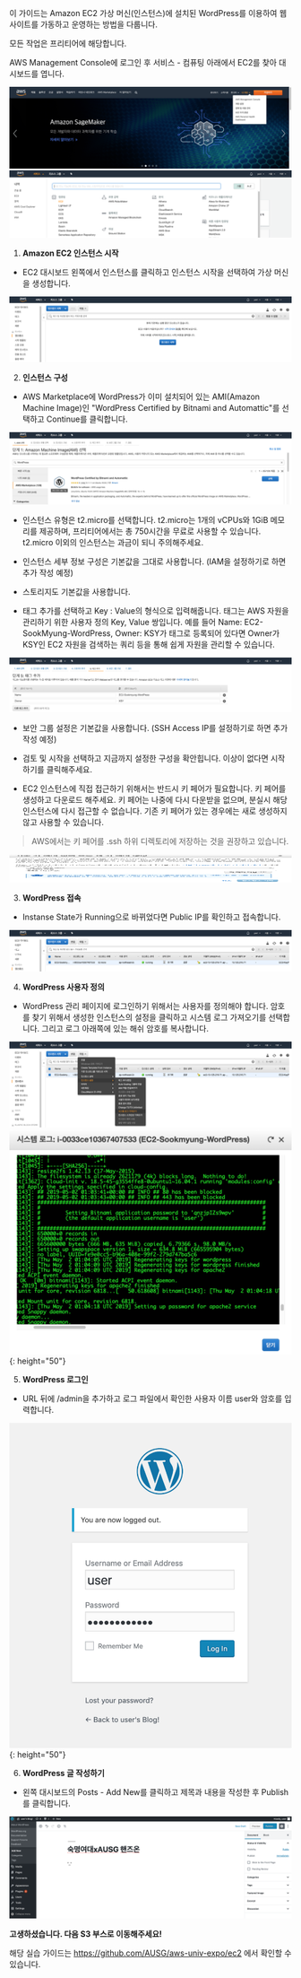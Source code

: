 이 가이드는 Amazon EC2 가상 머신(인스턴스)에 설치된 WordPress를 이용하여 웹사이트를 가동하고 운영하는 방법을 다룹니다. 

모든 작업은 프리티어에 해당합니다.

AWS Management Console에 로그인 후 서비스 - 컴퓨팅 아래에서 EC2를 찾아 대시보드를 엽니다.

![콘솔 로그인](./img/console_login.png)
![컴퓨팅 - 서비스](./img/computing_service.png)

1. **Amazon EC2 인스턴스 시작**
  - EC2 대시보드 왼쪽에서 인스턴스를 클릭하고 인스턴스 시작을 선택하여 가상 머신을 생성합니다.

  ![인스턴스 생성](./img/launch_instance.png)

2. **인스턴스 구성**
  - AWS Marketplace에 WordPress가 이미 설치되어 있는 AMI(Amazon Machine Image)인 "WordPress Certified by Bitnami and Automattic"를 선택하고 Continue를 클릭합니다.

  ![워드프레스 이미지](./img/ami_wordpress.png)

  - 인스턴스 유형은 t2.micro를 선택합니다. t2.micro는 1개의 vCPUs와 1GiB 메모리를 제공하며, 프리티어에서는 총 750시간을 무료로 사용할 수 있습니다. t2.micro 이외의 인스턴스는 과금이 되니 주의해주세요.

  - 인스턴스 세부 정보 구성은 기본값을 그대로 사용합니다.
    (IAM을 설정하기로 하면 추가 작성 예정)

  - 스토리지도 기본값을 사용합니다.

  - 태그 추가를 선택하고 Key : Value의 형식으로 입력해줍니다. 태그는 AWS 자원을 관리하기 위한 사용자 정의 Key, Value 쌍입니다. 예를 들어 Name: EC2-SookMyung-WordPress, Owner: KSY가 태그로 등록되어 있다면 Owner가 KSY인 EC2 자원을 검색하는 쿼리 등을 통해 쉽게 자원을 관리할 수 있습니다.

  ![태그 추가](./img/add_tag.png)

  - 보안 그룹 설정은 기본값을 사용합니다.
    (SSH Access IP를 설정하기로 하면 추가 작성 예정)

  - 검토 및 시작을 선택하고 지금까지 설정한 구성을 확안힙니다. 이상이 없다면 시작하기를 클릭해주세요.

  - EC2 인스턴스에 직접 접근하기 위해서는 반드시 키 페어가 필요합니다. 키 페어를 생성하고 다운로드 해주세요. 키 페어는 나중에 다시 다운받을 없으며, 분실시 해당 인스턴스에 다시 접근할 수 없습니다. 기존 키 페어가 있는 경우에는 새로 생성하지 않고 사용할 수 있습니다.
  > AWS에서는 키 페어를 .ssh 하위 디렉토리에 저장하는 것을 권장하고 있습니다.

  <img src="./img/ec2-keypair.png" alt="키 페어 설정" width="100%" height="50" />

3. **WordPress 접속**
  - Instanse State가 Running으로 바뀌었다면 Public IP를 확인하고 접속합니다.

  ![워드프레스 접속](./img/ec2-publicip.png)

4. **WordPress 사용자 정의**
  - WordPress 관리 페이지에 로그인하기 위해서는 사용자를 정의해야 합니다. 암호를 찾기 위해서 생성한 인스턴스의 설정을 클릭하고 시스템 로그 가져오기를 선택합니다. 그리고 로그 아래쪽에 있는 해쉬 암호를 복사합니다.
  
  ![시스템 로그 가져오기](./img/ec2-system-log.png)
  ![워드프레스 암호](./img/ec2-wordpress-pwd.png){: height="50"}

5. **WordPress 로그인**
  - URL 뒤에 /admin을 추가하고 로그 파일에서 확인한 사용자 이름 user와 암호를 입력합니다.

  ![어드민 로그인](./img/admin-login.png){: height="50"}

6. **WordPress 글 작성하기**
  - 왼쪽 대시보드의 Posts - Add New를 클릭하고 제목과 내용을 작성한 후 Publish를 클릭합니다.

  ![워드프레스 글쓰기](./img/wordpress-new.png)


**고생하셨습니다. 다음 S3 부스로 이동해주세요!**


해당 실습 가이드는 https://github.com/AUSG/aws-univ-expo/ec2 에서 확인할 수 있습니다.